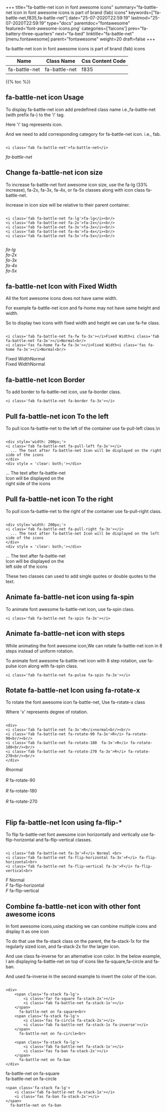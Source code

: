 +++
title="fa-battle-net icon in font awesome icons"
summary="fa-battle-net icon in font awesome icons is part of brand (fab) icons"
keywords=["fa-battle-net,f835,fa-battle-net"]
date="25-07-2020T22:59:19"
lastmod="25-07-2020T22:59:19"
type="docs"
parentdoc="fontawesome"
featured='font-awesome-icons.png'
categories=['faicons']
prev="fa-battery-three-quarters"
next="fa-bed"
linktitle="fa-battle-net"
[menu.fontawesome]
parent="fontawesome"
weight=20
draft=false
+++


fa-battle-net icon in font awesome icons is part of brand (fab) icons

<div class='table-responsive'><table class='table'><thead><tr><th>Name</th><th>Class Name</th><th>Css Content Code</th></tr></thead><tbody><tr><td>fa-battle-net</td><td>fa-battle-net</td><td>f835</td></tr></tbody></table></div>


{{% toc %}}


## fa-battle-net icon Usage

To display fa-battle-net icon add predefined class name i.e.,fa-battle-net (with prefix fa-) to the 'i' tag.

Here 'i' tag represents icon.

And we need to add corresponding category for fa-battle-net icon. i.e., fab.


```

<i class='fab fa-battle-net'>fa-battle-net</i>
```

<i class='fab fa-battle-net'>fa-battle-net</i>




## Change fa-battle-net icon size
To increase fa-battle-net font awesome icon size, use the fa-lg (33% increase), fa-2x, fa-3x, fa-4x, or fa-5x classes along with icon class fa-battle-net.

Increase in icon size will be relative to their parent container. 

```

<i class='fab fa-battle-net fa-lg'>fa-lg</i><br/>
<i class='fab fa-battle-net fa-2x'>fa-2x</i><br/>
<i class='fab fa-battle-net fa-3x'>fa-3x</i><br/>
<i class='fab fa-battle-net fa-4x'>fa-4x</i><br/>
<i class='fab fa-battle-net fa-5x'>fa-5x</i><br/>
            
```

<i class='fab fa-battle-net fa-lg'>fa-lg</i><br/>
<i class='fab fa-battle-net fa-2x'>fa-2x</i><br/>
<i class='fab fa-battle-net fa-3x'>fa-3x</i><br/>
<i class='fab fa-battle-net fa-4x'>fa-4x</i><br/>
<i class='fab fa-battle-net fa-5x'>fa-5x</i><br/>
            



## fa-battle-net Icon with Fixed Width 

All the font awesome icons does not have same width.

For example fa-battle-net icon and fa-home may not have same height and width.

So to display two icons with fixed width and height we can use fa-fw class.


```

<i class='fab fa-battle-net fa-fw fa-3x'></i>Fixed Width<i class='fab fa-battle-net fa-3x'></i>Normal<br/>
<i class='fas fa-home fa-fw fa-3x'></i>Fixed Width<i class='fas fa-home fa-3x'></i>Normal<br/>
```

<i class='fab fa-battle-net fa-fw fa-3x'></i>Fixed Width<i class='fab fa-battle-net fa-3x'></i>Normal<br/>
<i class='fas fa-home fa-fw fa-3x'></i>Fixed Width<i class='fas fa-home fa-3x'></i>Normal<br/>



## fa-battle-net Icon Border 

To add border to fa-battle-net icon, use fa-border class.


```
<i class='fab fa-battle-net fa-border fa-3x'></i>

```
<i class='fab fa-battle-net fa-border fa-3x'></i>





## Pull fa-battle-net icon To the left

To pull icon fa-battle-net to the left of the container use fa-pull-left class.\n

```

<div style='width: 200px;'>
<i class='fab fa-battle-net fa-pull-left fa-3x'></i>
  ... The text after fa-battle-net Icon will be displayed on the right side of the icons
</div>
<div style = 'clear: both;'></div>
```

<div style='width: 200px;'>
<i class='fab fa-battle-net fa-pull-left fa-3x'></i>
  ... The text after fa-battle-net Icon will be displayed on the right side of the icons
</div>
<div style = 'clear: both;'></div>




## Pull fa-battle-net icon To the right
To pull icon fa-battle-net to the right of the container use fa-pull-right class.

```

<div style='width: 200px;'>
<i class='fab fa-battle-net fa-pull-right fa-3x'></i>
  ... The text after fa-battle-net Icon will be displayed on the left side of the icons
</div>
<div style = 'clear: both;'></div>
```

<div style='width: 200px;'>
<i class='fab fa-battle-net fa-pull-right fa-3x'></i>
  ... The text after fa-battle-net Icon will be displayed on the left side of the icons
</div>
<div style = 'clear: both;'></div>

These two classes can used to add single quotes or double quotes to the text.


## Animate fa-battle-net icon using fa-spin
To animate font awesome fa-battle-net icon, use fa-spin class.

```
<i class='fab fa-battle-net fa-spin fa-3x'></i>
```
<i class='fab fa-battle-net fa-spin fa-3x'></i>




## Animate fa-battle-net icon with steps
While animating the font awesome icon,We can rotate fa-battle-net icon in 8 steps instead of uniform rotation.

To animate font awesome fa-battle-net icon with 8 step rotation, use fa-pulse icon along with fa-spin class.


```
<i class='fab fa-battle-net fa-pulse fa-spin fa-3x'></i>

```
<i class='fab fa-battle-net fa-pulse fa-spin fa-3x'></i>





## Rotate fa-battle-net Icon using fa-rotate-x
To rotate the font awesome icon fa-battle-net, Use fa-rotate-x class

Where 'x' represents degree of rotation.


```

<div>
<i class='fab fa-battle-net fa-3x'>R</i>normal<br/><br/>
<i class='fab fa-battle-net fa-rotate-90 fa-3x'>R</i> fa-rotate-90<br/><br/> 
<i class='fab fa-battle-net fa-rotate-180  fa-3x'>R</i> fa-rotate-180<br/><br/> 
<i class='fab fa-battle-net fa-rotate-270 fa-3x'>R</i> fa-rotate-270<br/><br/>
</div>
```

<div>
<i class='fab fa-battle-net fa-3x'>R</i>normal<br/><br/>
<i class='fab fa-battle-net fa-rotate-90 fa-3x'>R</i> fa-rotate-90<br/><br/> 
<i class='fab fa-battle-net fa-rotate-180  fa-3x'>R</i> fa-rotate-180<br/><br/> 
<i class='fab fa-battle-net fa-rotate-270 fa-3x'>R</i> fa-rotate-270<br/><br/>
</div>




## Flip fa-battle-net Icon using fa-flip-*
To flip fa-battle-net font awesome icon horizontally and vertically use fa-flip-horizontal and fa-flip-vertical classes. 

```

<i class='fab fa-battle-net fa-3x'>F</i> Normal <br>
<i class='fab fa-battle-net fa-flip-horizontal fa-3x'>F</i> fa-flip-horizontal<br>
<i class='fab fa-battle-net fa-flip-vertical fa-3x'>F</i> fa-flip-vertical<br>
```

<i class='fab fa-battle-net fa-3x'>F</i> Normal <br>
<i class='fab fa-battle-net fa-flip-horizontal fa-3x'>F</i> fa-flip-horizontal<br>
<i class='fab fa-battle-net fa-flip-vertical fa-3x'>F</i> fa-flip-vertical<br>




## Combine fa-battle-net icon with other font awesome icons
In font awesome icons,using stacking we can combine multiple icons and display it as one icon 

To do that use the fa-stack class on the parent, the fa-stack-1x for the regularly sized icon, and fa-stack-2x for the larger icon.

And use class fa-inverse for an alternative icon color. 
In the below example, I am displaying fa-battle-net on top of icons like fa-square,fa-circle and fa-ban.

And used fa-inverse in the second example to invert the color of the icon.

```

<div>
    <span class='fa-stack fa-lg'>
        <i class='far fa-square fa-stack-2x'></i>
        <i class='fab fa-battle-net fa-stack-1x'></i>
    </span>
      fa-battle-net on fa-square<br>
    <span class='fa-stack fa-lg'>
        <i class='fas fa-circle fa-stack-2x'></i>
        <i class='fab fa-battle-net fa-stack-1x fa-inverse'></i>
    </span>
      fa-battle-net on fa-circle<br>

    <span class='fa-stack fa-lg'>
        <i class='fab fa-battle-net fa-stack-1x'></i>
        <i class='fas fa-ban fa-stack-2x'></i>
    </span>
      fa-battle-net on fa-ban
</div>
```

<div>
    <span class='fa-stack fa-lg'>
        <i class='far fa-square fa-stack-2x'></i>
        <i class='fab fa-battle-net fa-stack-1x'></i>
    </span>
      fa-battle-net on fa-square<br>
    <span class='fa-stack fa-lg'>
        <i class='fas fa-circle fa-stack-2x'></i>
        <i class='fab fa-battle-net fa-stack-1x fa-inverse'></i>
    </span>
      fa-battle-net on fa-circle<br>

    <span class='fa-stack fa-lg'>
        <i class='fab fa-battle-net fa-stack-1x'></i>
        <i class='fas fa-ban fa-stack-2x'></i>
    </span>
      fa-battle-net on fa-ban
</div>






